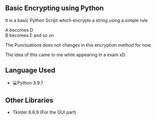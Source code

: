 ## Basic Encrypting using Python
It is a basic Python Script which encrypts a string using a simple rule<br>

A becomes D<br>
B becomes E
and so on

The Punctuations does not changes in this encryption method for now<br>

The idea of this came to me while appearing in a exam xD.

## Language Used
- 💻Python 3.9.7

## Other Libraries
- Tkinter 8.6.9 (For the GUI part)

